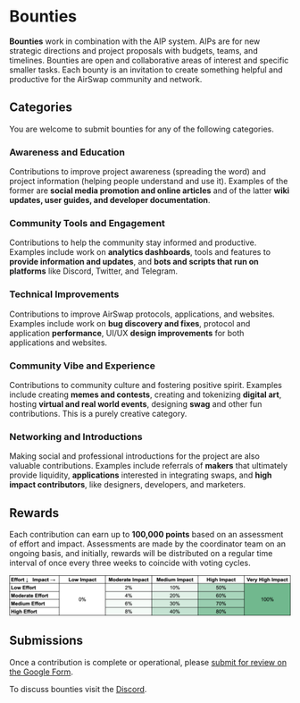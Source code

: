 # Bounties

**Bounties** work in combination with the AIP system. AIPs are for new strategic directions and project proposals with budgets, teams, and timelines. Bounties are open and collaborative areas of interest and specific smaller tasks. Each bounty is an invitation to create something helpful and productive for the AirSwap community and network.

## Categories

You are welcome to submit bounties for any of the following categories.

### Awareness and Education

Contributions to improve project awareness \(spreading the word\) and project information \(helping people understand and use it\). Examples of the former are **social media promotion and online articles** and of the latter **wiki updates, user guides, and developer documentation**.

### Community Tools and Engagement

Contributions to help the community stay informed and productive. Examples include work on **analytics dashboards**, tools and features to **provide information and updates**, and **bots and scripts that run on platforms** like Discord, Twitter, and Telegram.

### Technical Improvements

Contributions to improve AirSwap protocols, applications, and websites. Examples include work on **bug discovery and fixes**, protocol and application **performance**, UI/UX **design improvements** for both applications and websites.

### Community Vibe and Experience

Contributions to community culture and fostering positive spirit. Examples include creating **memes and contests**, creating and tokenizing **digital art**, hosting **virtual and real world events**, designing **swag** and other fun contributions. This is a purely creative category.

### Networking and Introductions

Making social and professional introductions for the project are also valuable contributions. Examples include referrals of **makers** that ultimately provide liquidity, **applications** interested in integrating swaps, and **high impact contributors**, like designers, developers, and marketers.

## Rewards

Each contribution can earn up to **100,000 points** based on an assessment of effort and impact. Assessments are made by the coordinator team on an ongoing basis, and initially, rewards will be distributed on a regular time interval of once every three weeks to coincide with voting cycles.

![../.gitbook/assets/bounties-matrix.png](../.gitbook/assets/bounties-matrix.png)

## Submissions

Once a contribution is complete or operational, please [submit for review on the Google Form](https://docs.google.com/forms/d/e/1FAIpQLSf1tRisLlS_BXh0LGhcpCYY8m8XStxPgeg7qMi85lJ5hMpq-A/viewform).

To discuss bounties visit the [Discord](http://chat.airswap.io).

